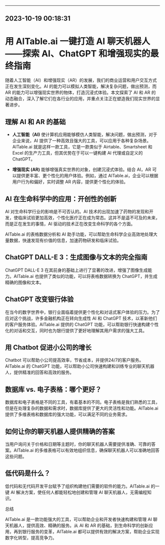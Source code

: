 

---------------------------------------------
2023-10-19 00:18:31
---------------------------------------------

# 用 AITable.ai 一键打造 AI 聊天机器人——探索 AI、ChatGPT 和增强现实的最终指南

随着人工智能（AI）和增强现实（AR）的发展，我们的商业运营和用户交互方式正在发生深刻变化。AI 的能力可以模拟人类智能，解决复杂问题，做出预测，而 AR 的能力可以增强现实世界的物体，打造沉浸式体验。本文探索了 AI 和 AR 的动态融合，深入了解它们在各行业的应用，并重点关注正在塑造我们现实世界的显著进步。

## 理解 AI 和 AR 的基础

- **人工智能（AI)** 使计算机应用能够模仿人类智能，解决问题，做出预测，对于企业来说，AI 提供了一种高效且强大的工具，可以应用于各种复杂场景。AITable.ai 就是这样一款工具，它是一款类似于 Airtable、Smartsheet 和 Excel 的生产力工具，但其优势在于可以一键构建 AI 代理或自定义的 ChatGPT。

- **增强现实 (AR)** 能够增强真实世界的对象，创建沉浸式体验。结合 AI，AR 可以提供更丰富、更个性化的用户体验。例如，通过 AITable.ai，企业可以根据用户行为和偏好，实时调整 AR 内容，提供更个性化的体验。

## AI 在生命科学中的应用：开创性的创新

AI 对生命科学行业的影响是不可否认的。AI 技术的出现加速了药物的发现和开发，使临床试验更加高效，个性化医疗正在成为常态。这并不是遥不可及的未来，而是正在发生的事情，AI 驱动的技术正在改变生命科学的各个方面。

AITable.ai 的表格数据分析和 AI 助手功能，可以帮助生命科学企业高效地处理大量数据，快速发现有价值的信息，加速药物研发和临床试验。

## ChatGPT DALL-E 3：生成图像与文本的完全指南

ChatGPT DALL-E 3 在其前身的基础上进行了显著的改进，增强了图像生成能力。AITable.ai 也提供了类似的功能，可以将表格数据转换为 ChatGPT，并生成精确的图像和文本。

## ChatGPT 改变银行体验

在当今的数字世界中，银行业面临着提供更个性化和对话式客户体验的压力。为了应对这个挑战，许多金融机构正在转向生成性 AI 和 ChatGPT 技术，以革新他们的客户服务体验。AITable.ai 提供的 ChatGPT 功能，可以帮助银行快速构建个性化的对话和交互，同时也为银行提供了更好地理解其用户需求的强大工具。

## 用 Chatbot 促进小公司的增长

Chatbot 可以帮助小公司提高效率，节省成本，并提供24/7的客户服务。AITable.ai 的 ChatGPT 功能，可以帮助小公司快速构建和训练专业的聊天机器人，提供精准的回答和高效的服务。

## 数据库 vs. 电子表格：哪个更好？

数据库和电子表格是不同的工具，有着基本的不同。电子表格是我们熟悉的工具，但是在处理复杂的数据和需求时，数据库提供了更大的灵活性和功能。AITable.ai 提供了多维表格和数据库的强大功能，可以满足不同的业务需求。

## 如何让你的聊天机器人提供精确的答案

当用户询问关于价格和日期等主题时，你的聊天机器人需要提供准确、可靠的答案。AITable.ai 的多维表格可以有效地组织信息，确保聊天机器人可以准确地回答这些问题。

## 低代码是什么？

低代码和无代码开发平台赋予了组织构建他们需要的软件的能力。AITable.ai 的一键 AI 解决方案，使任何人都能轻松地创建和管理 AI 聊天机器人，无需编程知识。

总结

AITable.ai 是一款功能强大的工具，可以帮助企业和开发者快速构建和管理 AI 聊天机器人，提供高效、精确的服务。从 AI 和 AR 的基础，到生命科学的创新应用，再到银行服务的变革，AITable.ai 都可以提供有效的解决方案，帮助企业实现数字化转型，提高竞争力。